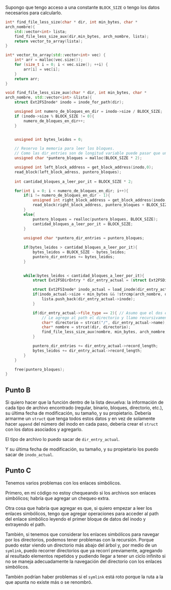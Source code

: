 Supongo que tengo acceso a una constante `BLOCK_SIZE` o tengo los datos necesarios para calcularlo.

```c++
int* find_file_less_size(char * dir, int min_bytes, char *
arch_nombre){
    std::vector<int> lista;
    find_file_less_size_aux(dir,min_bytes, arch_nombre, lista);
    return vector_to_array(lista);
}

int* vector_to_array(std::vector<int> vec) {
    int* arr = malloc(vec.size());  
    for (size_t i = 0; i < vec.size(); ++i) {
        arr[i] = vec[i];            
    }
    return arr; 
}

void find_file_less_size_aux(char * dir, int min_bytes, char *
arch_nombre, std::vector<int> &lista){
    struct Ext2FSInode* inodo = inode_for_path(dir);

    unsigned int numero_de_bloques_en_dir = inodo->size / BLOCK_SIZE;
    if (inodo->size % BLOCK_SIZE != 0){
        numero_de_bloques_en_dir++;
    }


    unsigned int bytes_leidos = 0; 

    // Reservo la memoria para leer los bloques. 
    // Como las dir_entries son de longitud variable puede pasar que una entrada este partida entre dos bloques. Por lo tanto hay que leer de a dos bloques. 
    unsigned char *puntero_bloques = malloc(BLOCK_SIZE * 2);

    unsigned int left_block_address = get_block_address(inodo,0);
    read_block(left_block_adress, puntero_bloques);  
    
    int cantidad_bloques_a_leer_por_it = BLOCK_SIZE * 2;

    for(int i = 0; i < numero_de_bloques_en_dir; i++){
        if(i != numero_de_bloques_en_dir - 1){
            unsigned int right_block_address = get_block_address(inodo,i+1);
            read_block(right_block_address, puntero_bloques + BLOCK_SIZE);
        }
        else{
            puntero_bloques = realloc(puntero_bloques, BLOCK_SIZE);
            cantidad_bloques_a_leer_por_it = BLOCK_SIZE;
        }
        
        unsigned char *puntero_dir_entries = puntero_bloques;

        if(bytes_leidos > cantidad_bloques_a_leer_por_it){
            bytes_leidos = BLOCK_SIZE - bytes_leidos;
            puntero_dir_entries += bytes_leidos;
        }

        
        while(bytes_leidos < cantidad_bloques_a_leer_por_it){
            struct Ext2FSDirEntry * dir_entry_actual = (struct Ext2FSDirEntry *) puntero_dir_entries;

            struct Ext2FSInode* inodo_actual = load_inode(dir_entry_actual->inode);
            if(inodo_actual->size < min_bytes && !strcmp(arch_nombre, dir_entry_actual->name)){ 
                lista.push_back(dir_entry_actual->inode);
            }

            if(dir_entry_actual->file_type == 2){ // Asumo que el dos es el file type de directorio
                // Le agrego al path el directorio y llamo recursivamente 
                char* directorio = strcat("/", dir_entry_actual->name);
                char* nombre = strcat(dir, directorio);
                find_file_less_size_aux(nombre, min_bytes, arch_nombre, lista);
            }

            puntero_dir_entries += dir_entry_actual->record_length;
            bytes_leidos += dir_entry_actual->record_length;
        }
    }

    free(puntero_bloques); 
}
```

## Punto B
Si quiero hacer que la función dentro de la lista devuelva: la información de cada tipo de
archivo encontrado (regular, binario, bloques, directorio, etc.), su última fecha de modificación, su tamaño, y su propietario. Debería armarme un `struct` que tenga todos estos datos y en vez de solamente hacer `append` del número del inodo en cada paso, debería crear el `struct` con los datos asociados y agregarlo.

El tipo de archivo lo puedo sacar de `dir_entry_actual`. 

Y su última fecha de modificación, su tamaño, y su propietario los puedo sacar de `inodo_actual`. 

## Punto C

Tenemos varios problemas con los enlaces simbólicos. 

Primero, en mi código no estoy chequeando si los archivos son enlaces simbólicos; habría que agregar un chequeo extra. 

Otra cosa que habría que agregar es que, si quiero empezar a leer los enlaces simbólicos, tengo que agregar operaciones para acceder al path del enlace simbólico leyendo el primer bloque de datos del inodo y extrayendo el path. 

También, si tenemos que considerar los enlaces simbólicos para navegar por los directorios, podemos tener problemas con la recursión. Porque puedo estar viendo un directorio más abajo del árbol y, por medio de un `symlink`, puedo recorrer directorios que ya recorrí previamente, agregando al resultado elementos repetidos y pudiendo llegar a tener un ciclo infinito si no se maneja adecuadamente la navegación del directorio con los enlaces simbólicos. 

También podrían haber problemas si el `symlink` está roto porque la ruta a la que apunta no existe más o se renombró.
 